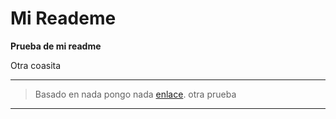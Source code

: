 # Mi Reademe

**Prueba de mi readme**

Otra coasita

---
> Basado en nada pongo nada [enlace](https://rachelcarmena.github.io/2018/12/12/how-to-teach-git.html).
otra prueba 
---
